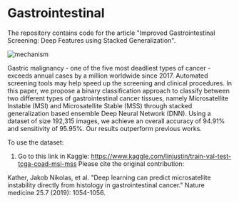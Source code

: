 # Gastrointestinal

The repository contains code for the article "Improved Gastrointestinal Screening: Deep Features using Stacked Generalization". 

![mechanism](https://user-images.githubusercontent.com/51257384/114689589-795d9080-9d33-11eb-8661-7752ae12ad8e.png)

Gastric malignancy - one of the five most deadliest types of cancer - exceeds annual cases by a million worldwide since 2017. Automated screening tools may help speed up the screening and clinical procedures. In this paper, we propose a binary classification approach to classify between two different types of gastrointestinal cancer tissues, namely Microsatellite Instable (MSI) and Microsatellite Stable (MSS) through stacked generalization based ensemble Deep Neural Network (DNN). Using a dataset of size 192,315 images, we achieve an overall accuracy of 94.91% and sensitivity of 95.95%. Our results outperform previous works.

To use the dataset:
1) Go to this link in Kaggle: https://www.kaggle.com/linjustin/train-val-test-tcga-coad-msi-mss
Please cite the original contribution:

Kather, Jakob Nikolas, et al. "Deep learning can predict microsatellite instability directly from histology in gastrointestinal cancer." Nature medicine 25.7 (2019): 1054-1056.
